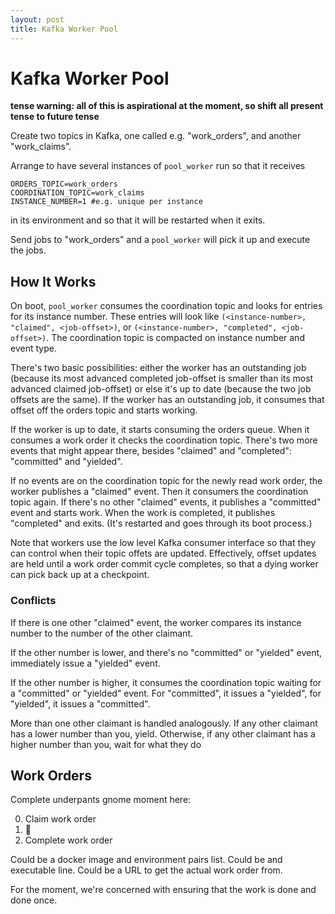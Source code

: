 ```yaml
---
layout: post
title: Kafka Worker Pool
---
```

# Kafka Worker Pool

__tense warning: all of this is aspirational at the moment,
so shift all present tense to future tense__

Create two topics in Kafka,
one called e.g. "work_orders",
and another "work_claims".

Arrange to have
several instances of `pool_worker` run so that
it receives

```
ORDERS_TOPIC=work_orders
COORDINATION_TOPIC=work_claims
INSTANCE_NUMBER=1 #e.g. unique per instance
```

in its environment
and so that it will be restarted when it exits.

Send jobs to "work_orders" and
a `pool_worker` will pick it up and execute the jobs.

## How It Works

On boot, `pool_worker` consumes the coordination topic
and looks for entries for its instance number.
These entries will look like
`(<instance-number>, "claimed", <job-offset>)`, or
`(<instance-number>, "completed", <job-offset>)`.
The coordination topic is compacted on instance number and event type.

There's two basic possibilities: either the worker has an outstanding job
(because its most advanced completed job-offset
is smaller than
its most advanced claimed job-offset)
or else it's up to date
(because the two job offsets are the same).
If the worker has an outstanding job,
it consumes that offset off the orders topic
and starts working.

If the worker is up to date,
it starts consuming the orders queue.
When it consumes a work order
it checks the coordination topic.
There's two more events that might appear there,
besides "claimed" and "completed":
"committed" and "yielded".

If no events are on the coordination topic
for the newly read work order,
the worker publishes a "claimed" event.
Then it consumers the coordination topic again.
If there's no other "claimed" events,
it publishes a "committed" event
and starts work.
When the work is completed,
it publishes "completed" and exits.
(It's restarted and goes through its boot process.)

Note that workers use
the low level Kafka consumer interface
so that they can control when
their topic offets are updated.
Effectively, offset updates
are held until a work order commit cycle completes,
so that a dying worker can
pick back up at a checkpoint.

### Conflicts

If there is one other "claimed" event,
the worker compares its instance number
to the number of the other claimant.

If the other number is lower,
and there's no "committed" or "yielded" event,
immediately issue a "yielded" event.

If the other number is higher,
it consumes the coordination topic
waiting for a "committed" or "yielded" event.
For "committed", it issues a "yielded",
for "yielded", it issues a "committed".

More than one other claimant is handled analogously.
If any other claimant has a lower number than you, yield.
Otherwise, if any other claimant has a higher number than you,
wait for what they do

## Work Orders

Complete underpants gnome moment here:

0. Claim work order
0. :shrug:
0. Complete work order

Could be a docker image and environment pairs list.
Could be and executable line.
Could be a URL to get the actual work order from.

For the moment, we're concerned with ensuring that the work is done and done once.
